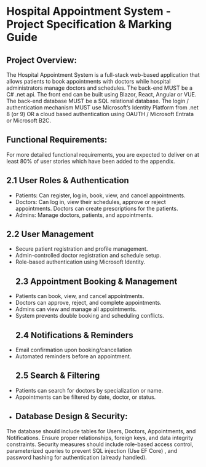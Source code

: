 # Hospital Appointment System - Project Specification &amp; Marking Guide
 ## Project Overview:
The Hospital Appointment System is a full-stack web-based application that allows patients to book appointments with doctors while hospital administrators manage doctors and schedules.
The back-end MUST be a C# .net api. The front end can be built using Blazor, React, Angular or VUE. 
The back-end database MUST be a SQL relational database.
The login / authentication mechanism MUST use Microsoft’s Identity Platform from .net 8 (or 9) OR a cloud based authentication using OAUTH / Microsoft Entrata or Microsoft B2C.
## Functional Requirements:
For more detailed functional requirements, you are expected to deliver on at least 80% of user stories which have been added to the appendix.
## 2.1 User Roles & Authentication
- Patients: Can register, log in, book, view, and cancel appointments.
- Doctors: Can log in, view their schedules, approve or reject appointments. Doctors can create prescriptions for the patients. 
- Admins: Manage doctors, patients, and appointments.
## 2.2 User Management
- Secure patient registration and profile management.
- Admin-controlled doctor registration and schedule setup.
- Role-based authentication using Microsoft Identity.
  ## 2.3 Appointment Booking & Management
- Patients can book, view, and cancel appointments.
- Doctors can approve, reject, and complete appointments.
- Admins can view and manage all appointments.
- System prevents double booking and scheduling conflicts.
  ## 2.4 Notifications & Reminders 
- Email confirmation upon booking/cancellation 
- Automated reminders before an appointment.
  ## 2.5 Search & Filtering
- Patients can search for doctors by specialization or name.
- Appointments can be filtered by date, doctor, or status.
- ## Database Design & Security:
The database should include tables for Users, Doctors, Appointments, and Notifications. Ensure proper relationships, foreign keys, and data integrity constraints.
Security measures should include role-based access control, parameterized queries to prevent SQL injection (Use EF Core) , and password hashing for authentication (already handled).
